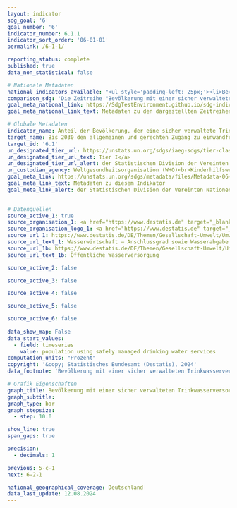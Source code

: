 ```yaml
---
layout: indicator    
sdg_goal: '6'    
goal_number: '6'    
indicator_number: 6.1.1    
indicator_sort_order: '06-01-01'    
permalink: /6-1-1/    

reporting_status: complete    
published: true    
data_non_statistical: false    

# Nationale Metadaten    
national_indicators_available: "<ul style='padding-left: 25px;'><li>Bevölkerung mit einer sicher verwalteten Trinkwasserversorgung</li> <li> Bevölkerung mit Anschluss an die öffentliche Wasserversorgung</li></ul>"    
comparison_sdg: 'Die Zeitreihe "Bevölkerung mit einer sicher verwalteten Trinkwasserversorgung" entspricht teilweise den UN-Metadaten. Die Zeitreihe "Bevölkerung mit Anschluss an die öffentliche Wasserversorgung" bietet zusätzliche Informationen.'    
goal_meta_national_link: https://SdgTestEnvironment.github.io/sdg-indicators/public/Meta/6.1.1.pdf
goal_meta_national_link_text: Metadaten zu den dargestellten Zeitreihen    

# Globale Metadaten    
indicator_name: Anteil der Bevölkerung, der eine sicher verwaltete Trinkwasserversorgung nutzt    
target_name: Bis 2030 den allgemeinen und gerechten Zugang zu einwandfreiem und bezahlbarem Trinkwasser für alle erreichen    
target_id: '6.1'    
un_designated_tier_url: https://unstats.un.org/sdgs/iaeg-sdgs/tier-classification/'    
un_designated_tier_url_text: Tier I</a>    
un_designated_tier_url_alert: der Statistischen Division der Vereinten Nationen    
un_custodian_agency: Weltgesundheitsorganisation (WHO)<br>Kinderhilfswerk der Vereinten Nationen (UNICEF)    
goal_meta_link: https://unstats.un.org/sdgs/metadata/files/Metadata-06-01-01.pdf    
goal_meta_link_text: Metadaten zu diesem Indikator    
goal_meta_link_alert: der Statistischen Division der Vereinten Nationen    
    

# Datenquellen
source_active_1: true
source_organisation_1: <a href="https://www.destatis.de" target="_blank"> Statistisches Bundesamt (Destatis) </a>
source_organisation_logo_1: <a href="https://www.destatis.de" target="_blank"><img src="https://sdg-indikatoren.de/public/OrgImgDe/destatis.png" alt="Logo destatis" style="height:60px; width:148px"/></a>
source_url_1: https://www.destatis.de/DE/Themen/Gesellschaft-Umwelt/Umwelt/Wasserwirtschaft/Tabellen/ww-01-wasserabgabe1991-2022.html
source_url_text_1: Wasserwirtschaft – Anschlussgrad sowie Wasserabgabe
source_url_1b: https://www.destatis.de/DE/Themen/Gesellschaft-Umwelt/Umwelt/Wasserwirtschaft/_inhalt.html#sprg238684
source_url_text_1b: Öffentliche Wasserversorgung

source_active_2: false

source_active_3: false

source_active_4: false

source_active_5: false

source_active_6: false
    
data_show_map: False    
data_start_values: 
  - field: timeseries
    value: population using safely managed drinking water services    
computation_units: "Prozent"    
copyright: '&copy; Statistisches Bundesamt (Destatis), 2024'    
data_footnote: 'Bevölkerung mit einer sicher verwalteten Trinkwasserversorgung: Alle Daten geschätzt.'    

# Grafik Eigenschaften    
graph_title: Bevölkerung mit einer sicher verwalteten Trinkwasserversorgung
graph_subtitle:     
graph_type: bar
graph_stepsize: 
  - step: 10.0    

show_line: true
span_gaps: true

precision:
  - decimals: 1    

previous: 5-c-1    
next: 6-2-1    

national_geographical_coverage: Deutschland    
data_last_update: 12.08.2024    
---
```


<span></span>